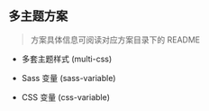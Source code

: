 ## 多主题方案

> 方案具体信息可阅读对应方案目录下的 README

* 多套主题样式 (multi-css)

* Sass 变量 (sass-variable)

* CSS 变量 (css-variable)